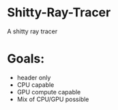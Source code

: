 # Shitty-Ray-Tracer
A shitty ray tracer

# Goals:
- header only
- CPU capable
- GPU compute capable
- Mix of CPU/GPU possible
